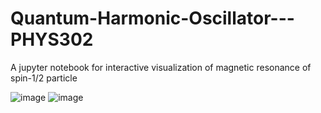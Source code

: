 # Quantum-Harmonic-Oscillator---PHYS302

A jupyter notebook for interactive visualization of magnetic resonance of spin-1/2 particle


![image](https://user-images.githubusercontent.com/39500675/134778441-847aea4d-ab1a-4930-a8d1-130bafa2ac06.png)
![image](https://user-images.githubusercontent.com/39500675/134778448-56cc0c8b-4457-4406-9fdf-64599d48e422.png)

